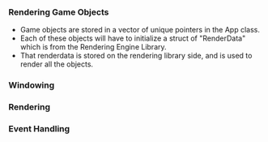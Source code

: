 ### Rendering Game Objects

- Game objects are stored in a vector of unique pointers in the App class.
- Each of these objects will have to initialize a struct of "RenderData" which is from the Rendering Engine Library.  
- That renderdata is stored on the rendering library side, and is used to render all the objects. 

### Windowing

### Rendering

### Event Handling